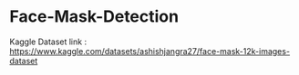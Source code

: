 # Face-Mask-Detection

Kaggle Dataset link : https://www.kaggle.com/datasets/ashishjangra27/face-mask-12k-images-dataset

